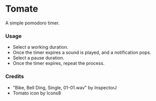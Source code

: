 # Tomate

A simple pomodoro timer.

### Usage

* Select a working duration.
* Once the timer expires a sound is played, and a notification pops.
* Select a pause duration.
* Once the timer expires, repeat the process.

### Credits

* "Bike, Bell Ding, Single, 01-01.wav" by InspectorJ
* Tomato icon by Icons8
